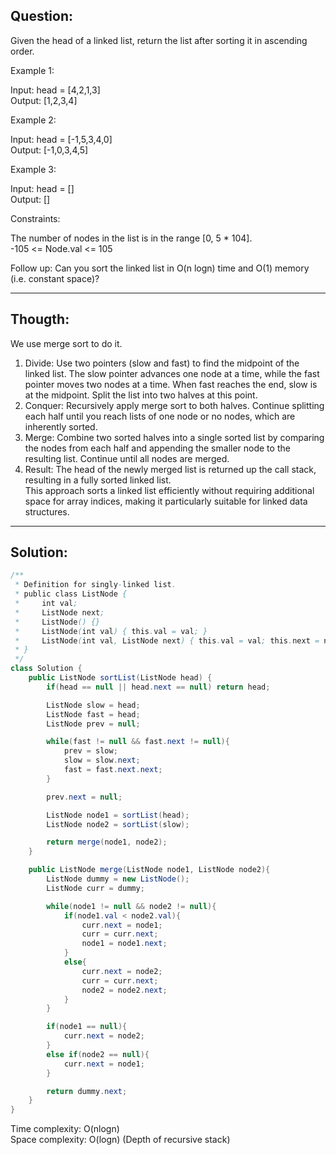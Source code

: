 ## Question:

Given the head of a linked list, return the list after sorting it in ascending order.   

Example 1:  


Input: head = [4,2,1,3]  
Output: [1,2,3,4]  

Example 2:  

Input: head = [-1,5,3,4,0]  
Output: [-1,0,3,4,5]  

Example 3:  

Input: head = []  
Output: []  

Constraints:  

The number of nodes in the list is in the range [0, 5 * 104].  
-105 <= Node.val <= 105  

Follow up: Can you sort the linked list in O(n logn) time and O(1) memory (i.e. constant space)?

---
## Thougth:
We use merge sort to do it. 
1. Divide: Use two pointers (slow and fast) to find the midpoint of the linked list. The slow pointer advances one node at a time, while the fast pointer moves two nodes at a time. When fast reaches the end, slow is at the midpoint. Split the list into two halves at this point.  
2. Conquer: Recursively apply merge sort to both halves. Continue splitting each half until you reach lists of one node or no nodes, which are inherently sorted.  
3. Merge: Combine two sorted halves into a single sorted list by comparing the nodes from each half and appending the smaller node to the resulting list. Continue until all nodes are merged.  
4. Result: The head of the newly merged list is returned up the call stack, resulting in a fully sorted linked list.  
This approach sorts a linked list efficiently without requiring additional space for array indices, making it particularly suitable for linked data structures.

---
## Solution:
```Java
/**
 * Definition for singly-linked list.
 * public class ListNode {
 *     int val;
 *     ListNode next;
 *     ListNode() {}
 *     ListNode(int val) { this.val = val; }
 *     ListNode(int val, ListNode next) { this.val = val; this.next = next; }
 * }
 */
class Solution {
    public ListNode sortList(ListNode head) {
        if(head == null || head.next == null) return head;

        ListNode slow = head;
        ListNode fast = head;
        ListNode prev = null;

        while(fast != null && fast.next != null){
            prev = slow;
            slow = slow.next;
            fast = fast.next.next;
        }

        prev.next = null;

        ListNode node1 = sortList(head);
        ListNode node2 = sortList(slow);

        return merge(node1, node2);
    }

    public ListNode merge(ListNode node1, ListNode node2){
        ListNode dummy = new ListNode();
        ListNode curr = dummy;

        while(node1 != null && node2 != null){
            if(node1.val < node2.val){
                curr.next = node1;
                curr = curr.next;
                node1 = node1.next;
            }
            else{
                curr.next = node2;
                curr = curr.next;
                node2 = node2.next;
            }
        }

        if(node1 == null){
            curr.next = node2;
        }
        else if(node2 == null){
            curr.next = node1;
        }

        return dummy.next;
    }
}
```
Time complexity: O(nlogn)  
Space complexity: O(logn) (Depth of recursive stack)
